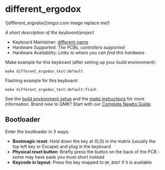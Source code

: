 # different_ergodox

![different_ergodox](imgur.com image replace me!)

*A short description of the keyboard/project*

* Keyboard Maintainer: [different-name](https://github.com/different-name)
* Hardware Supported: *The PCBs, controllers supported*
* Hardware Availability: *Links to where you can find this hardware*

Make example for this keyboard (after setting up your build environment):

    make different_ergodox_test:default

Flashing example for this keyboard:

    make different_ergodox_test:default:flash

See the [build environment setup](https://docs.qmk.fm/#/getting_started_build_tools) and the [make instructions](https://docs.qmk.fm/#/getting_started_make_guide) for more information. Brand new to QMK? Start with our [Complete Newbs Guide](https://docs.qmk.fm/#/newbs).

## Bootloader

Enter the bootloader in 3 ways:

* **Bootmagic reset**: Hold down the key at (0,0) in the matrix (usually the top left key or Escape) and plug in the keyboard
* **Physical reset button**: Briefly press the button on the back of the PCB - some may have pads you must short instead
* **Keycode in layout**: Press the key mapped to `QK_BOOT` if it is available

